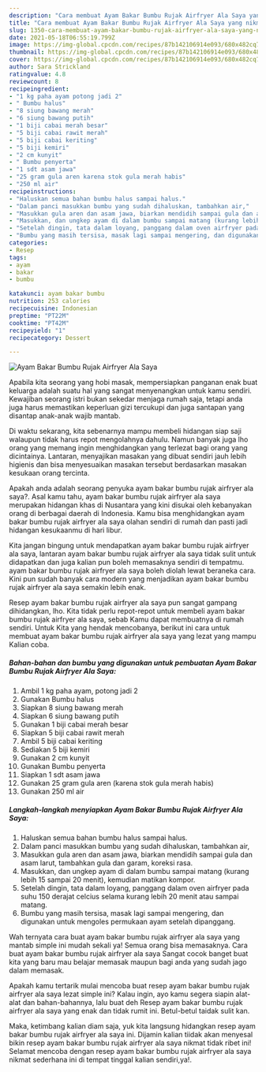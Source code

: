 ```yaml
---
description: "Cara membuat Ayam Bakar Bumbu Rujak Airfryer Ala Saya yang nikmat dan Mudah Dibuat"
title: "Cara membuat Ayam Bakar Bumbu Rujak Airfryer Ala Saya yang nikmat dan Mudah Dibuat"
slug: 1350-cara-membuat-ayam-bakar-bumbu-rujak-airfryer-ala-saya-yang-nikmat-dan-mudah-dibuat
date: 2021-05-18T06:55:19.799Z
image: https://img-global.cpcdn.com/recipes/87b142106914e093/680x482cq70/ayam-bakar-bumbu-rujak-airfryer-ala-saya-foto-resep-utama.jpg
thumbnail: https://img-global.cpcdn.com/recipes/87b142106914e093/680x482cq70/ayam-bakar-bumbu-rujak-airfryer-ala-saya-foto-resep-utama.jpg
cover: https://img-global.cpcdn.com/recipes/87b142106914e093/680x482cq70/ayam-bakar-bumbu-rujak-airfryer-ala-saya-foto-resep-utama.jpg
author: Sara Strickland
ratingvalue: 4.8
reviewcount: 8
recipeingredient:
- "1 kg paha ayam potong jadi 2"
- " Bumbu halus"
- "8 siung bawang merah"
- "6 siung bawang putih"
- "1 biji cabai merah besar"
- "5 biji cabai rawit merah"
- "5 biji cabai keriting"
- "5 biji kemiri"
- "2 cm kunyit"
- " Bumbu penyerta"
- "1 sdt asam jawa"
- "25 gram gula aren karena stok gula merah habis"
- "250 ml air"
recipeinstructions:
- "Haluskan semua bahan bumbu halus sampai halus."
- "Dalam panci masukkan bumbu yang sudah dihaluskan, tambahkan air,"
- "Masukkan gula aren dan asam jawa, biarkan mendidih sampai gula dan asam larut, tambahkan gula dan garam, koreksi rasa."
- "Masukkan, dan ungkep ayam di dalam bumbu sampai matang (kurang lebih 15 sampai 20 menit), kemudian matikan kompor."
- "Setelah dingin, tata dalam loyang, panggang dalam oven airfryer pada suhu 150 derajat celcius selama kurang lebih 20 menit atau sampai matang."
- "Bumbu yang masih tersisa, masak lagi sampai mengering, dan digunakan untuk mengoles permukaan ayam setelah dipanggang."
categories:
- Resep
tags:
- ayam
- bakar
- bumbu

katakunci: ayam bakar bumbu 
nutrition: 253 calories
recipecuisine: Indonesian
preptime: "PT22M"
cooktime: "PT42M"
recipeyield: "1"
recipecategory: Dessert

---
```



![Ayam Bakar Bumbu Rujak Airfryer Ala Saya](https://img-global.cpcdn.com/recipes/87b142106914e093/680x482cq70/ayam-bakar-bumbu-rujak-airfryer-ala-saya-foto-resep-utama.jpg)

Apabila kita seorang yang hobi masak, mempersiapkan panganan enak buat keluarga adalah suatu hal yang sangat menyenangkan untuk kamu sendiri. Kewajiban seorang istri bukan sekedar menjaga rumah saja, tetapi anda juga harus memastikan keperluan gizi tercukupi dan juga santapan yang disantap anak-anak wajib mantab.

Di waktu  sekarang, kita sebenarnya mampu membeli hidangan siap saji walaupun tidak harus repot mengolahnya dahulu. Namun banyak juga lho orang yang memang ingin menghidangkan yang terlezat bagi orang yang dicintainya. Lantaran, menyajikan masakan yang dibuat sendiri jauh lebih higienis dan bisa menyesuaikan masakan tersebut berdasarkan masakan kesukaan orang tercinta. 



Apakah anda adalah seorang penyuka ayam bakar bumbu rujak airfryer ala saya?. Asal kamu tahu, ayam bakar bumbu rujak airfryer ala saya merupakan hidangan khas di Nusantara yang kini disukai oleh kebanyakan orang di berbagai daerah di Indonesia. Kamu bisa menghidangkan ayam bakar bumbu rujak airfryer ala saya olahan sendiri di rumah dan pasti jadi hidangan kesukaanmu di hari libur.

Kita jangan bingung untuk mendapatkan ayam bakar bumbu rujak airfryer ala saya, lantaran ayam bakar bumbu rujak airfryer ala saya tidak sulit untuk didapatkan dan juga kalian pun boleh memasaknya sendiri di tempatmu. ayam bakar bumbu rujak airfryer ala saya boleh diolah lewat beraneka cara. Kini pun sudah banyak cara modern yang menjadikan ayam bakar bumbu rujak airfryer ala saya semakin lebih enak.

Resep ayam bakar bumbu rujak airfryer ala saya pun sangat gampang dihidangkan, lho. Kita tidak perlu repot-repot untuk membeli ayam bakar bumbu rujak airfryer ala saya, sebab Kamu dapat membuatnya di rumah sendiri. Untuk Kita yang hendak mencobanya, berikut ini cara untuk membuat ayam bakar bumbu rujak airfryer ala saya yang lezat yang mampu Kalian coba.

<!--inarticleads1-->

##### Bahan-bahan dan bumbu yang digunakan untuk pembuatan Ayam Bakar Bumbu Rujak Airfryer Ala Saya:

1. Ambil 1 kg paha ayam, potong jadi 2
1. Gunakan  Bumbu halus
1. Siapkan 8 siung bawang merah
1. Siapkan 6 siung bawang putih
1. Gunakan 1 biji cabai merah besar
1. Siapkan 5 biji cabai rawit merah
1. Ambil 5 biji cabai keriting
1. Sediakan 5 biji kemiri
1. Gunakan 2 cm kunyit
1. Gunakan  Bumbu penyerta
1. Siapkan 1 sdt asam jawa
1. Gunakan 25 gram gula aren (karena stok gula merah habis)
1. Gunakan 250 ml air




<!--inarticleads2-->

##### Langkah-langkah menyiapkan Ayam Bakar Bumbu Rujak Airfryer Ala Saya:

1. Haluskan semua bahan bumbu halus sampai halus.
1. Dalam panci masukkan bumbu yang sudah dihaluskan, tambahkan air,
1. Masukkan gula aren dan asam jawa, biarkan mendidih sampai gula dan asam larut, tambahkan gula dan garam, koreksi rasa.
1. Masukkan, dan ungkep ayam di dalam bumbu sampai matang (kurang lebih 15 sampai 20 menit), kemudian matikan kompor.
1. Setelah dingin, tata dalam loyang, panggang dalam oven airfryer pada suhu 150 derajat celcius selama kurang lebih 20 menit atau sampai matang.
1. Bumbu yang masih tersisa, masak lagi sampai mengering, dan digunakan untuk mengoles permukaan ayam setelah dipanggang.




Wah ternyata cara buat ayam bakar bumbu rujak airfryer ala saya yang mantab simple ini mudah sekali ya! Semua orang bisa memasaknya. Cara buat ayam bakar bumbu rujak airfryer ala saya Sangat cocok banget buat kita yang baru mau belajar memasak maupun bagi anda yang sudah jago dalam memasak.

Apakah kamu tertarik mulai mencoba buat resep ayam bakar bumbu rujak airfryer ala saya lezat simple ini? Kalau ingin, ayo kamu segera siapin alat-alat dan bahan-bahannya, lalu buat deh Resep ayam bakar bumbu rujak airfryer ala saya yang enak dan tidak rumit ini. Betul-betul taidak sulit kan. 

Maka, ketimbang kalian diam saja, yuk kita langsung hidangkan resep ayam bakar bumbu rujak airfryer ala saya ini. Dijamin kalian tiidak akan menyesal bikin resep ayam bakar bumbu rujak airfryer ala saya nikmat tidak ribet ini! Selamat mencoba dengan resep ayam bakar bumbu rujak airfryer ala saya nikmat sederhana ini di tempat tinggal kalian sendiri,ya!.

